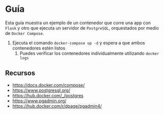 # Guía

Esta guía muestra un ejemplo de un contenedor que corre una app con `Flask` y otro que ejecuta un servidor de `PostgreSQL`, orquestados por medio de `Docker Compose`.

1. Ejecuta el comando `docker-compose up -d` y espera a que ambos contenedores estén listos
   1. Puedes verificar los contenedores individualmente utilizando `docker logs`


## Recursos

* <https://docs.docker.com/compose/>
* <https://www.postgresql.org/>
* <https://hub.docker.com/_/postgres>
* <https://www.pgadmin.org/>
* <https://hub.docker.com/r/dpage/pgadmin4/>